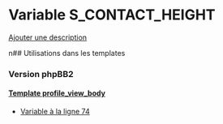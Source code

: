 # Variable S_CONTACT_HEIGHT
[Ajouter une description](https://fa-tvars.appspot.com/S_CONTACT_HEIGHT)

n## Utilisations dans les templates

### Version phpBB2

#### [Template profile_view_body](subsilver/profile_view_body.md)
* [Variable à la ligne 74](../subsilver/profile_view_body.tpl#L74)